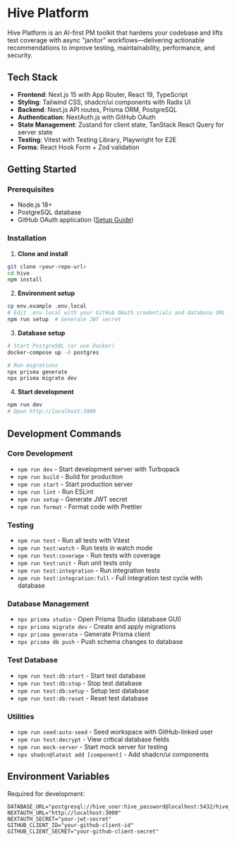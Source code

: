 # Hive Platform

Hive Platform is an AI-first PM toolkit that hardens your codebase and lifts test coverage with async "janitor" workflows—delivering actionable recommendations to improve testing, maintainability, performance, and security.

## Tech Stack

- **Frontend**: Next.js 15 with App Router, React 19, TypeScript
- **Styling**: Tailwind CSS, shadcn/ui components with Radix UI
- **Backend**: Next.js API routes, Prisma ORM, PostgreSQL
- **Authentication**: NextAuth.js with GitHub OAuth
- **State Management**: Zustand for client state, TanStack React Query for server state
- **Testing**: Vitest with Testing Library, Playwright for E2E
- **Forms**: React Hook Form + Zod validation

## Getting Started

### Prerequisites
- Node.js 18+
- PostgreSQL database  
- GitHub OAuth application ([Setup Guide](https://github.com/settings/developers))

### Installation

1. **Clone and install**
```bash
git clone <your-repo-url>
cd hive
npm install
```

2. **Environment setup**
```bash
cp env.example .env.local
# Edit .env.local with your GitHub OAuth credentials and database URL
npm run setup  # Generate JWT secret
```

3. **Database setup**
```bash
# Start PostgreSQL (or use Docker)
docker-compose up -d postgres

# Run migrations
npx prisma generate
npx prisma migrate dev
```

4. **Start development**
```bash
npm run dev
# Open http://localhost:3000
```

## Development Commands

### Core Development
- `npm run dev` - Start development server with Turbopack
- `npm run build` - Build for production  
- `npm run start` - Start production server
- `npm run lint` - Run ESLint
- `npm run setup` - Generate JWT secret
- `npm run format` - Format code with Prettier

### Testing
- `npm run test` - Run all tests with Vitest
- `npm run test:watch` - Run tests in watch mode
- `npm run test:coverage` - Run tests with coverage
- `npm run test:unit` - Run unit tests only
- `npm run test:integration` - Run integration tests
- `npm run test:integration:full` - Full integration test cycle with database

### Database Management
- `npx prisma studio` - Open Prisma Studio (database GUI)
- `npx prisma migrate dev` - Create and apply migrations
- `npx prisma generate` - Generate Prisma client
- `npx prisma db push` - Push schema changes to database

### Test Database
- `npm run test:db:start` - Start test database
- `npm run test:db:stop` - Stop test database  
- `npm run test:db:setup` - Setup test database
- `npm run test:db:reset` - Reset test database

### Utilities
- `npm run seed:auto-seed` - Seed workspace with GitHub-linked user
- `npm run test:decrypt` - View critical database fields
- `npm run mock-server` - Start mock server for testing
- `npx shadcn@latest add [component]` - Add shadcn/ui components

## Environment Variables

Required for development:
```env
DATABASE_URL="postgresql://hive_user:hive_password@localhost:5432/hive_db"
NEXTAUTH_URL="http://localhost:3000"
NEXTAUTH_SECRET="your-jwt-secret"
GITHUB_CLIENT_ID="your-github-client-id"  
GITHUB_CLIENT_SECRET="your-github-client-secret"
```
